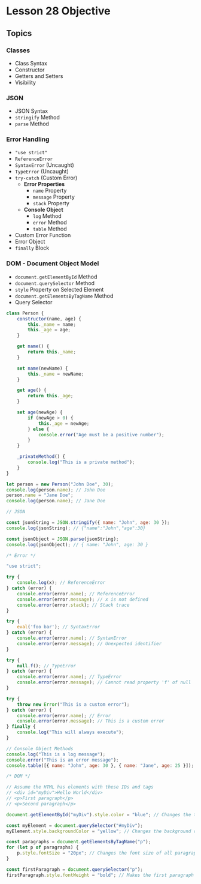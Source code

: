 # Lesson 28 Objective

## Topics

### Classes

- Class Syntax
- Constructor
- Getters and Setters
- Visibility

### JSON

- JSON Syntax
- `stringify` Method
- `parse` Method

### Error Handling

- `"use strict"`
- `ReferenceError`
- `SyntaxError` (Uncaught)
- `TypeError` (Uncaught)
- `try-catch` (Custom Error)
  - **Error Properties**
    - `name` Property
    - `message` Property
    - `stack` Property
  - **Console Object**
    - `log` Method
    - `error` Method
    - `table` Method
- Custom Error Function
- Error Object
- `finally` Block

### DOM - Document Object Model

- `document.getElementById` Method
- `document.querySelector` Method
- `style` Property on Selected Element
- `document.getElementsByTagName` Method
- Query Selector


```javascript
class Person {
    constructor(name, age) {
        this._name = name; 
        this._age = age;
    }

    get name() {
        return this._name;
    }

    set name(newName) {
        this._name = newName;
    }

    get age() {
        return this._age;
    }

    set age(newAge) {
        if (newAge > 0) {
            this._age = newAge;
        } else {
            console.error("Age must be a positive number");
        }
    }

    _privateMethod() {
        console.log("This is a private method");
    }
}

let person = new Person("John Doe", 30);
console.log(person.name); // John Doe
person.name = "Jane Doe";
console.log(person.name); // Jane Doe

// JSON

const jsonString = JSON.stringify({ name: "John", age: 30 });
console.log(jsonString); // {"name":"John","age":30}

const jsonObject = JSON.parse(jsonString);
console.log(jsonObject); // { name: "John", age: 30 }

/* Error */

"use strict";

try {
    console.log(x); // ReferenceError
} catch (error) {
    console.error(error.name); // ReferenceError
    console.error(error.message); // x is not defined
    console.error(error.stack); // Stack trace
}

try {
    eval('foo bar'); // SyntaxError
} catch (error) {
    console.error(error.name); // SyntaxError
    console.error(error.message); // Unexpected identifier
}

try {
    null.f(); // TypeError
} catch (error) {
    console.error(error.name); // TypeError
    console.error(error.message); // Cannot read property 'f' of null
}

try {
    throw new Error("This is a custom error");
} catch (error) {
    console.error(error.name); // Error
    console.error(error.message); // This is a custom error
} finally {
    console.log("This will always execute");
}

// Console Object Methods
console.log("This is a log message");
console.error("This is an error message");
console.table([{ name: "John", age: 30 }, { name: "Jane", age: 25 }]);

/* DOM */

// Assume the HTML has elements with these IDs and tags
// <div id="myDiv">Hello World</div>
// <p>First paragraph</p>
// <p>Second paragraph</p>

document.getElementById("myDiv").style.color = "blue"; // Changes the text color to blue

const myElement = document.querySelector("#myDiv");
myElement.style.backgroundColor = "yellow"; // Changes the background color to yellow

const paragraphs = document.getElementsByTagName("p");
for (let p of paragraphs) {
    p.style.fontSize = "20px"; // Changes the font size of all paragraphs to 20px
}

const firstParagraph = document.querySelector("p");
firstParagraph.style.fontWeight = "bold"; // Makes the first paragraph bold
